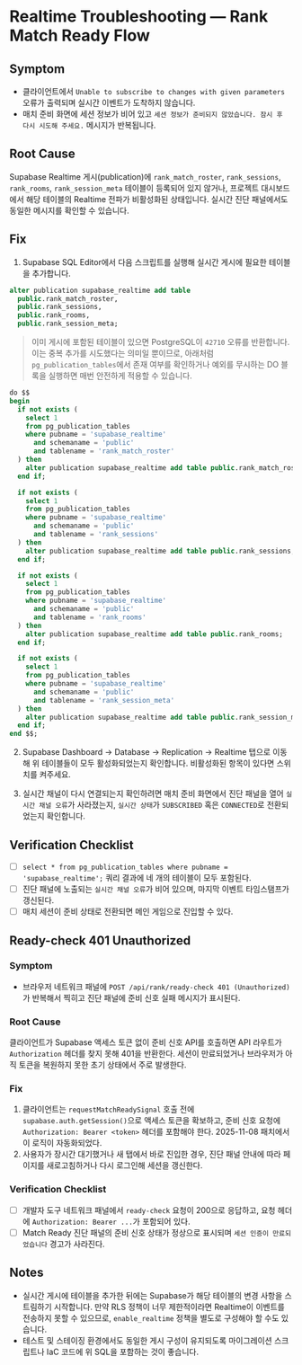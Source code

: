 # Realtime Troubleshooting — Rank Match Ready Flow

## Symptom

- 클라이언트에서 `Unable to subscribe to changes with given parameters` 오류가 출력되며 실시간 이벤트가 도착하지 않습니다.
- 매치 준비 화면에 세션 정보가 비어 있고 `세션 정보가 준비되지 않았습니다. 잠시 후 다시 시도해 주세요.` 메시지가 반복됩니다.

## Root Cause

Supabase Realtime 게시(publication)에 `rank_match_roster`, `rank_sessions`, `rank_rooms`, `rank_session_meta` 테이블이 등록되어 있지 않거나, 프로젝트 대시보드에서 해당 테이블의 Realtime 전파가 비활성화된 상태입니다. 실시간 진단 패널에서도 동일한 메시지를 확인할 수 있습니다.

## Fix

1. Supabase SQL Editor에서 다음 스크립트를 실행해 실시간 게시에 필요한 테이블을 추가합니다.

```sql
alter publication supabase_realtime add table
  public.rank_match_roster,
  public.rank_sessions,
  public.rank_rooms,
  public.rank_session_meta;
```

> 이미 게시에 포함된 테이블이 있으면 PostgreSQL이 `42710` 오류를 반환합니다. 이는 중복 추가를 시도했다는 의미일 뿐이므로, 아래처럼
> `pg_publication_tables`에서 존재 여부를 확인하거나 예외를 무시하는 DO 블록을 실행하면 매번 안전하게 적용할 수 있습니다.

```sql
do $$
begin
  if not exists (
    select 1
    from pg_publication_tables
    where pubname = 'supabase_realtime'
      and schemaname = 'public'
      and tablename = 'rank_match_roster'
  ) then
    alter publication supabase_realtime add table public.rank_match_roster;
  end if;

  if not exists (
    select 1
    from pg_publication_tables
    where pubname = 'supabase_realtime'
      and schemaname = 'public'
      and tablename = 'rank_sessions'
  ) then
    alter publication supabase_realtime add table public.rank_sessions;
  end if;

  if not exists (
    select 1
    from pg_publication_tables
    where pubname = 'supabase_realtime'
      and schemaname = 'public'
      and tablename = 'rank_rooms'
  ) then
    alter publication supabase_realtime add table public.rank_rooms;
  end if;

  if not exists (
    select 1
    from pg_publication_tables
    where pubname = 'supabase_realtime'
      and schemaname = 'public'
      and tablename = 'rank_session_meta'
  ) then
    alter publication supabase_realtime add table public.rank_session_meta;
  end if;
end $$;
```

2. Supabase Dashboard → Database → Replication → Realtime 탭으로 이동해 위 테이블들이 모두 활성화되었는지 확인합니다. 비활성화된 항목이 있다면 스위치를 켜주세요.

3. 실시간 채널이 다시 연결되는지 확인하려면 매치 준비 화면에서 진단 패널을 열어 `실시간 채널 오류`가 사라졌는지, `실시간 상태`가 `SUBSCRIBED` 혹은 `CONNECTED`로 전환되었는지 확인합니다.

## Verification Checklist

- [ ] `select * from pg_publication_tables where pubname = 'supabase_realtime';` 쿼리 결과에 네 개의 테이블이 모두 포함된다.
- [ ] 진단 패널에 노출되는 `실시간 채널 오류`가 비어 있으며, 마지막 이벤트 타임스탬프가 갱신된다.
- [ ] 매치 세션이 준비 상태로 전환되면 메인 게임으로 진입할 수 있다.

## Ready-check 401 Unauthorized

### Symptom

- 브라우저 네트워크 패널에 `POST /api/rank/ready-check 401 (Unauthorized)`가 반복해서 찍히고 진단 패널에 준비 신호 실패 메시지가 표시된다.

### Root Cause

클라이언트가 Supabase 액세스 토큰 없이 준비 신호 API를 호출하면 API 라우트가 `Authorization` 헤더를 찾지 못해 401을 반환한다. 세션이 만료되었거나 브라우저가 아직 토큰을 복원하지 못한 초기 상태에서 주로 발생한다.

### Fix

1. 클라이언트는 `requestMatchReadySignal` 호출 전에 `supabase.auth.getSession()`으로 액세스 토큰을 확보하고, 준비 신호 요청에 `Authorization: Bearer <token>` 헤더를 포함해야 한다. 2025-11-08 패치에서 이 로직이 자동화되었다.
2. 사용자가 장시간 대기했거나 새 탭에서 바로 진입한 경우, 진단 패널 안내에 따라 페이지를 새로고침하거나 다시 로그인해 세션을 갱신한다.

### Verification Checklist

- [ ] 개발자 도구 네트워크 패널에서 `ready-check` 요청이 200으로 응답하고, 요청 헤더에 `Authorization: Bearer ...`가 포함되어 있다.
- [ ] Match Ready 진단 패널의 준비 신호 상태가 정상으로 표시되며 `세션 인증이 만료되었습니다` 경고가 사라진다.

## Notes

- 실시간 게시에 테이블을 추가한 뒤에는 Supabase가 해당 테이블의 변경 사항을 스트림하기 시작합니다. 만약 RLS 정책이 너무 제한적이라면 Realtime이 이벤트를 전송하지 못할 수 있으므로, `enable_realtime` 정책을 별도로 구성해야 할 수도 있습니다.
- 테스트 및 스테이징 환경에서도 동일한 게시 구성이 유지되도록 마이그레이션 스크립트나 IaC 코드에 위 SQL을 포함하는 것이 좋습니다.
